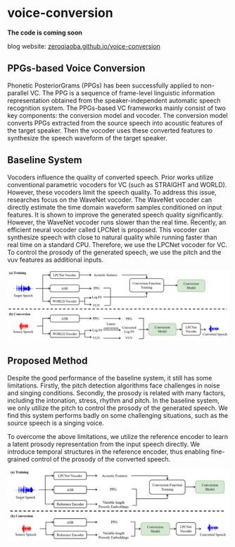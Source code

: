 # voice-conversion

**The code is coming soon**

blog website: [zeroqiaoba.github.io/voice-conversion](zeroqiaoba.github.io/voice-conversion)

## PPGs-based Voice Conversion

Phonetic PosteriorGrams (PPGs) has been successfully applied to non-parallel VC. The PPG is a sequence of frame-level linguistic information representation obtained from the speaker-independent automatic speech recognition system. The PPGs-based VC frameworks mainly consist of two key components: the conversion model and vocoder.  The conversion model converts PPGs extracted from the source speech into acoustic features of the target speaker.  Then the vocoder uses these converted features to synthesize the speech waveform of the target speaker.          



## Baseline System

Vocoders influence the quality of converted speech. Prior works utilize conventional parametric vocoders for VC (such as STRAIGHT and WORLD).   However, these vocoders limit the speech quality. To address this issue, researches focus on the WaveNet vocoder. The WaveNet vocoder can directly estimate the time domain waveform samples conditioned on input features.  It is shown to improve the generated speech quality significantly. However, the WaveNet vocoder runs slower than the real time. Recently, an efficient neural vocoder called LPCNet is proposed. This vocoder can synthesize speech with close to natural quality while running faster than real time on a standard CPU. Therefore, we use the LPCNet vocoder for VC. To control the prosody of the generated speech, we use the pitch and the vuv features as additional inputs. 



 ![1](.\image\1.png)



## Proposed Method

Despite the good performance of the baseline system, it still has some limitations. Firstly, the pitch detection algorithms face challenges in noise and singing conditions. Secondly, the prosody is related with many factors, including the intonation, stress, rhythm and pitch. In the baseline system, we only utilize the pitch to control the prosody of the generated speech. We find this system performs badly on some challenging situations, such as the source speech is a singing voice.

To overcome the above limitations, we utilize the reference encoder to learn a latent prosody  representation from the input speech directly. We introduce temporal structures in the reference encoder,             thus enabling fine-grained control of the prosody of the converted speech. 

 ![1](.\image\2.png)
